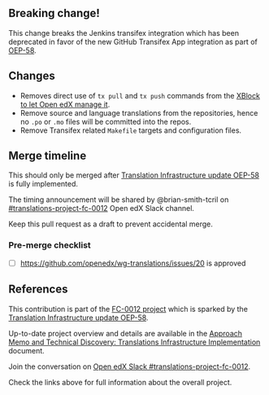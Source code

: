 ## Breaking change!

This change breaks the Jenkins transifex integration which has been deprecated in favor of the new GitHub Transifex App integration as part of [OEP-58](https://open-edx-proposals.readthedocs.io/en/latest/architectural-decisions/oep-0058-arch-translations-management.html#specification).

## Changes

 - Removes direct use of `tx pull` and `tx push` commands from the [XBlock to let Open edX manage it](https://github.com/openedx/edx-platform/pull/33166).
 - Remove source and language translations from the repositories, hence no `.po` or `.mo` files will be committed into the repos. 
 - Remove Transifex related `Makefile` targets and configuration files.

Merge timeline
-----------------------

This should only be merged after [Translation Infrastructure update OEP-58](https://open-edx-proposals.readthedocs.io/en/latest/architectural-decisions/oep-0058-arch-translations-management.html#specification) is fully implemented.

The timing announcement will be shared by @brian-smith-tcril on [#translations-project-fc-0012](https://openedx.slack.com/archives/C04R6TUJB7T) Open edX Slack channel.

Keep this pull request as a draft to prevent accidental merge.

### Pre-merge checklist


 - [ ] https://github.com/openedx/wg-translations/issues/20 is approved

References
----------

This contribution is part of the [FC-0012 project](https://openedx.atlassian.net/l/cp/XGS0iCcQ) which is sparked by the [Translation Infrastructure update OEP-58](https://open-edx-proposals.readthedocs.io/en/latest/architectural-decisions/oep-0058-arch-translations-management.html#specification).

Up-to-date project overview and details are available in the [Approach Memo and Technical Discovery: Translations Infrastructure Implementation](https://docs.google.com/document/d/11dFBCnbdHiCEdZp3pZeHdeH8m7Glla-XbIin7cnIOzU/edit#) document.

Join the conversation on [Open edX Slack #translations-project-fc-0012](https://openedx.slack.com/archives/C04R6TUJB7T).

Check the links above for full information about the overall project.
